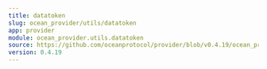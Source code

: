 ```yaml
---
title: datatoken
slug: ocean_provider/utils/datatoken
app: provider
module: ocean_provider.utils.datatoken
source: https://github.com/oceanprotocol/provider/blob/v0.4.19/ocean_provider/utils/datatoken.py
version: 0.4.19
---
```

